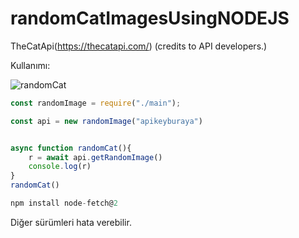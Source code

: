 # randomCatImagesUsingNODEJS

TheCatApi(https://thecatapi.com/) (credits to API developers.)

Kullanımı:

![randomCat](https://user-images.githubusercontent.com/40924591/175761456-b000ad8d-83c0-4925-b3bd-33666cc56436.png)

```js
const randomImage = require("./main");

const api = new randomImage("apikeyburaya")


async function randomCat(){
    r = await api.getRandomImage()
    console.log(r)
}
randomCat()
```
```js
npm install node-fetch@2
```
Diğer sürümleri hata verebilir.
